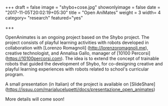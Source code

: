 +++
draft = false
image = "shybo+cose.jpg"
showonlyimage = false
date = "2017-11-05T20:02:19+05:30"
title = "Open AniMates"
weight = 3
width= 4
category= "research"
featured="yes"

+++

OpenAnimates is an ongoing project based on the Shybo project. The project consists of playful learning activities with robots developed in collaboration with [Lorenzo Romagnoli] (http://lorenzoromagnoli.me), creative technologist, and Annalisa Gallo, manager of [10100 Percorsi] (https://10100percorsi.com). The idea is to extend the concept of trainable robots that guided the development of Shybo, for co-designing creative and playful learning experiences with robots related to school's curricular program.

A small presentation (in Italian) of the project is available on [SlideShare] (https://issuu.com/marialucelupetti/docs/presentazione_open_animates)


More details will come soon!
